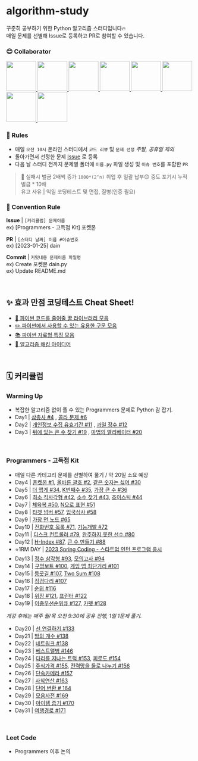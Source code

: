 # algorithm-study

꾸준히 공부하기 위한 Python 알고리즘 스터디입니다🔥  
매일 문제를 선별해 Issue로 등록하고 PR로 참여할 수 있습니다.

### 😊 Collaborator

<div>
  <a href="https://github.com/da-in">
    <img src="https://avatars.githubusercontent.com/u/66757141?v=4" width="80" style="max-width: 100%;">
  </a>
  <a href="https://github.com/Lee-DoHa">
    <img src="https://avatars.githubusercontent.com/u/70997596?v=4" width="80" style="max-width: 100%;">
  </a>
  <a href="https://github.com/lalabulla">
    <img src="https://avatars.githubusercontent.com/u/102718303?v=4" width="80" style="max-width: 100%;">
  </a>
  <a href="https://github.com/seungyeonnnnnni">
    <img src="https://avatars.githubusercontent.com/u/53565255?v=4" width="80" style="max-width: 100%;">
  </a>
  <a href="https://github.com/chs98412">
    <img src="https://avatars.githubusercontent.com/u/79582366?v=4" width="80" style="max-width: 100%;">
  </a>
  <a href="https://github.com/jaminleee">
    <img src="https://avatars.githubusercontent.com/u/91969458?v=4" width="80" style="max-width: 100%;">
  </a>
  <a href="https://github.com/kimgwon">
    <img src="https://avatars.githubusercontent.com/u/92065911?v=4" width="80" style="max-width: 100%;">
  </a>
  <a href="https://github.com/Namsang710">
    <img src="https://avatars.githubusercontent.com/u/86237789?v=4" width="80" style="max-width: 100%;">
  </a>
</div>

### 📢 Rules

- 매일 `오전 10시` 온라인 스터디에서 `코드 리뷰` 및 `문제 선정` _주말, 공휴일 제외_
- 돌아가면서 선정한 문제 [Issue](https://github.com/da-in/algorithm-study/issues) 로 등록
- 다음 날 스터디 전까지 문제별 폴더에 `이름.py` 파일 생성 및 `이슈 번호`를 포함한 `PR`

> 🚨 실패시 벌금 2배씩 증가 `1000*(2^n)` 취업 후 일괄 납부😊 중도 포기시 누적 벌금 \* 10배  
> 유고 사유 | 익일 코딩테스트 및 면접, 질병(인증 필요)

### 🌈 Convention Rule

**Issue** | `[커리큘럼] 문제이름`  
ex) [Programmers - 고득점 Kit] 포켓몬

**PR** | `[스터디 날짜] 이름 #이슈번호`  
ex) [2023-01-25] dain

**Commit** | `커밋내용 문제이름 파일명`  
ex) Create 포켓몬 dain.py  
ex) Update README.md

<br/>

## ✨ 효과 만점 코딩테스트 Cheat Sheet!

- [🍯 파이썬 코드를 줄여줄 꿀 라이브러리 모음](https://github.com/da-in/algorithm-study/blob/main/✨%20효과%20만점%20코딩테스트%20Cheat%20Sheet!/🍯%20코드를%20줄여줄%20꿀%20라이브러리%20모음.md)
- [✏️ 파이썬에서 사용할 수 있는 유용한 구문 모음](https://github.com/da-in/algorithm-study/blob/main/✨%20효과%20만점%20코딩테스트%20Cheat%20Sheet!/✏%EF%B8%8F%20파이썬에서%20사용할%20수%20있는%20유용한%20구문%20모음.md)
- [📚 파이썬 자료형 특징 모음](https://github.com/da-in/algorithm-study/blob/main/✨%20효과%20만점%20코딩테스트%20Cheat%20Sheet!/📚%20파이썬%20자료형%20특징%20모음.md)
- [🚀 알고리즘 해킹 아이디어](https://github.com/da-in/algorithm-study/blob/main/✨%20효과%20만점%20코딩테스트%20Cheat%20Sheet!/🚀%20알고리즘%20해킹%20아이디어.md)
<br/>

## 🗓️ 커리큘럼

### Warming Up

- 복잡한 알고리즘 없이 풀 수 있는 Programmers 문제로 Python 감 잡기.
- Day1 | [삼총사 #4](https://github.com/da-in/algorithm-study/issues/4) , [콜라 문제 #6](https://github.com/da-in/algorithm-study/issues/6)
- Day2 | [개인정보 수집 유효기간 #11](https://github.com/da-in/algorithm-study/issues/11) , [과일 장수 #12](https://github.com/da-in/algorithm-study/issues/12)
- Day3 | [뒤에 있는 큰 수 찾기 #19](https://github.com/da-in/algorithm-study/issues/19) , [마법의 엘리베이터 #20](https://github.com/da-in/algorithm-study/issues/20)

<br/>

### Programmers - 고득점 Kit

- 매일 다른 카테고리 문제를 선별하여 풀기 / 약 20일 소요 예상
- Day4 | [폰켓몬 #1](https://github.com/da-in/algorithm-study/issues/1), [올바른 괄호 #2](https://github.com/da-in/algorithm-study/issues/2), [같은 숫자는 싫어 #30](https://github.com/da-in/algorithm-study/issues/30)
- Day5 | [더 맵게 #34](https://github.com/da-in/algorithm-study/issues/34), [K번째수 #35](https://github.com/da-in/algorithm-study/issues/35), [가장 큰 수 #36](https://github.com/da-in/algorithm-study/issues/36)
- Day6 | [최소 직사각형 #42](https://github.com/da-in/algorithm-study/issues/42), [소수 찾기 #43](https://github.com/da-in/algorithm-study/issues/43), [조이스틱 #44](https://github.com/da-in/algorithm-study/issues/44)
- Day7 | [체육복 #50](https://github.com/da-in/algorithm-study/issues/50), [N으로 표현 #51](https://github.com/da-in/algorithm-study/issues/51)
- Day8 | [타겟 넘버 #57](https://github.com/da-in/algorithm-study/issues/57), [입국심사 #58](https://github.com/da-in/algorithm-study/issues/58)
- Day9 | [가장 먼 노드 #65](https://github.com/da-in/algorithm-study/issues/65)
- Day10 | [전화번호 목록 #71](https://github.com/da-in/algorithm-study/issues/71), [기능개발 #72](https://github.com/da-in/algorithm-study/issues/72)
- Day11 | [디스크 컨트롤러 #79](https://github.com/da-in/algorithm-study/issues/79), [완주하지 못한 선수 #80](https://github.com/da-in/algorithm-study/issues/80)
- Day12 | [H-Index #87](https://github.com/da-in/algorithm-study/issues/87), [큰 수 만들기 #88](https://github.com/da-in/algorithm-study/issues/88)
- ⭐1RM DAY | [2023 Spring Coding - 스타트업 인턴 프로그램 응시](https://career.programmers.co.kr/competitions/3155)
- Day13 | [정수 삼각형 #93](https://github.com/da-in/algorithm-study/issues/93), [모의고사 #94](https://github.com/da-in/algorithm-study/issues/94)
- Day14 | [구명보트 #100](https://github.com/da-in/algorithm-study/issues/100), [게임 맵 최단거리 #101](https://github.com/da-in/algorithm-study/issues/101)
- Day15 | [등굣길 #107](https://github.com/da-in/algorithm-study/issues/107), [Two Sum #108](https://github.com/da-in/algorithm-study/issues/108)
- Day16 | [징검다리 #107](https://github.com/da-in/algorithm-study/issues/112)
- Day17 | [순위 #116](https://github.com/da-in/algorithm-study/issues/116)
- Day18 | [위장 #121](https://github.com/da-in/algorithm-study/issues/121), [프린터 #122](https://github.com/da-in/algorithm-study/issues/122)
- Day19 | [이중우선순위큐 #127](https://github.com/da-in/algorithm-study/issues/127), [카펫 #128](https://github.com/da-in/algorithm-study/issues/128)

_개강 후에는 매주 월/목 오전 9:30에 공유 진행, 1일 1문제 풀기._

- Day20 | [선 연결하기 #133](https://github.com/da-in/algorithm-study/issues/133)
- Day21 | [방의 개수 #138](https://github.com/da-in/algorithm-study/issues/133)
- Day22 | [네트워크 #138](https://github.com/da-in/algorithm-study/issues/138)
- Day23 | [베스트앨범 #146](https://github.com/da-in/algorithm-study/issues/146)
- Day24 | [다리를 지나는 트럭 #153](https://github.com/da-in/algorithm-study/issues/153), [피로도 #154](https://github.com/da-in/algorithm-study/issues/154)
- Day25 | [주식가격 #155](https://github.com/da-in/algorithm-study/issues/155), [전력망을 둘로 나누기 #156](https://github.com/da-in/algorithm-study/issues/156)
- Day26 | [단속카메라 #157](https://github.com/da-in/algorithm-study/issues/157)
- Day27 | [사칙연산 #163](https://github.com/da-in/algorithm-study/issues/163)
- Day28 | [단어 변환 # 164](https://github.com/da-in/algorithm-study/issues/164)
- Day29 | [모음사전 #169](https://github.com/da-in/algorithm-study/issues/169)
- Day30 | [아이템 줍기 #170](https://github.com/da-in/algorithm-study/issues/170)
- Day31 | [여행경로 #171](https://github.com/da-in/algorithm-study/issues/171)
<br/>

### Leet Code

- Programmers 이후 논의

